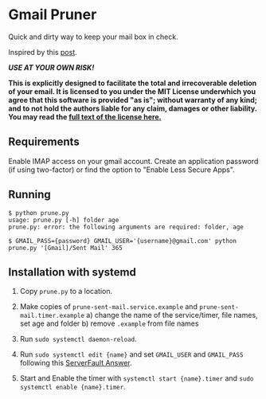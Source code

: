# Gmail Pruner

Quick and dirty way to keep your mail box in check. 

Inspired by this [post](http://radtek.ca/blog/delete-old-email-messages-programatically-using-python-imaplib/).

***USE AT YOUR OWN RISK!***

**This is explicitly designed to facilitate the total and irrecoverable deletion of your email. It is licensed to you under the MIT License underwhich you agree that this software is provided "as is"; without warranty of any kind; and to not hold the authors liable for any claim, damages or other liability. You may read the [full text of the license here.](./LICENSE.md)**

## Requirements

Enable IMAP access on your gmail account. Create an application password (if using two-factor) or find the option to "Enable Less Secure Apps".

## Running

```
$ python prune.py 
usage: prune.py [-h] folder age
prune.py: error: the following arguments are required: folder, age

$ GMAIL_PASS={password} GMAIL_USER='{username}@gmail.com' python prune.py '[Gmail]/Sent Mail' 365
```

## Installation with systemd

1. Copy `prune.py` to a location.

2. Make copies of `prune-sent-mail.service.example` and `prune-sent-mail.timer.example`
    a) change the name of the service/timer, file names, set age and folder
    b) remove `.example` from file names

3. Run `sudo systemctl daemon-reload`.

4. Run `sudo systemctl edit {name}` and set `GMAIL_USER` and `GMAIL_PASS` following this [ServerFault Answer](https://serverfault.com/a/413408/92665).

5. Start and Enable the timer with `systemctl start {name}.timer` and `sudo systemctl enable {name}.timer`.
